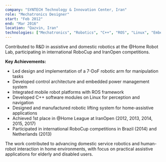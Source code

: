 ```yaml
---
company: "SYNTECH Technology & Innovation Center, Iran"
role: "Mechatronics Designer"
start: "Feb 2012"
end: "Mar 2016"
location: "Qazvin, Iran"
technologies: ["Mechatronics", "Robotics", "C++", "ROS", "Linux", "Embedded Systems", "Altium", "Keil uVision"]
---
```


Contributed to R&D in assistive and domestic robotics at the @Home Robot Lab, participating in international RoboCup and IranOpen competitions.

**Key Achievements:**
- Led design and implementation of a 7-DoF robotic arm for manipulation tasks
- Developed control architecture and embedded power management system
- Integrated mobile robot platforms with ROS framework
- Developed C++ software modules on Linux for perception and navigation
- Designed and manufactured robotic lifting system for home-assistive applications
- Achieved 1st place in @Home League at IranOpen (2012, 2013, 2014, 2015, 2017)
- Participated in international RoboCup competitions in Brazil (2014) and Netherlands (2013)

The work contributed to advancing domestic service robotics and human-robot interaction in home environments, with focus on practical assistive applications for elderly and disabled users.

